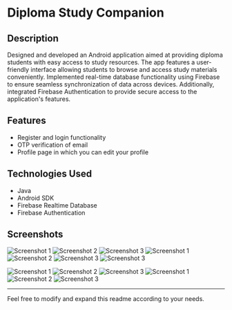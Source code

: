 # Diploma Study Companion

## Description
Designed and developed an Android application aimed at providing diploma students with easy access to study resources. The app features a user-friendly interface allowing students to browse and access study materials conveniently. Implemented real-time database functionality using Firebase to ensure seamless synchronization of data across devices. Additionally, integrated Firebase Authentication to provide secure access to the application's features.

## Features
- Register and login functionality
- OTP verification of email
- Profile page in which you can edit your profile

## Technologies Used
- Java
- Android SDK
- Firebase Realtime Database
- Firebase Authentication

## Screenshots
![Screenshot 1](./1.jpg)
![Screenshot 2](./2.jpg)
![Screenshot 3](./3.jpg)
![Screenshot 1](./4.jpg)
![Screenshot 2](./5.jpg)
![Screenshot 3](./6.jpg)
![Screenshot 3](./7.jpg)

![Screenshot 1](./Admin1.png)
![Screenshot 2](./Admin2.pngg)
![Screenshot 3](./Admin3.pngg)
![Screenshot 1](./Admin4.png)
![Screenshot 2](./Admin5.png)
![Screenshot 3](./Admin6.png)



---

Feel free to modify and expand this readme according to your needs.
